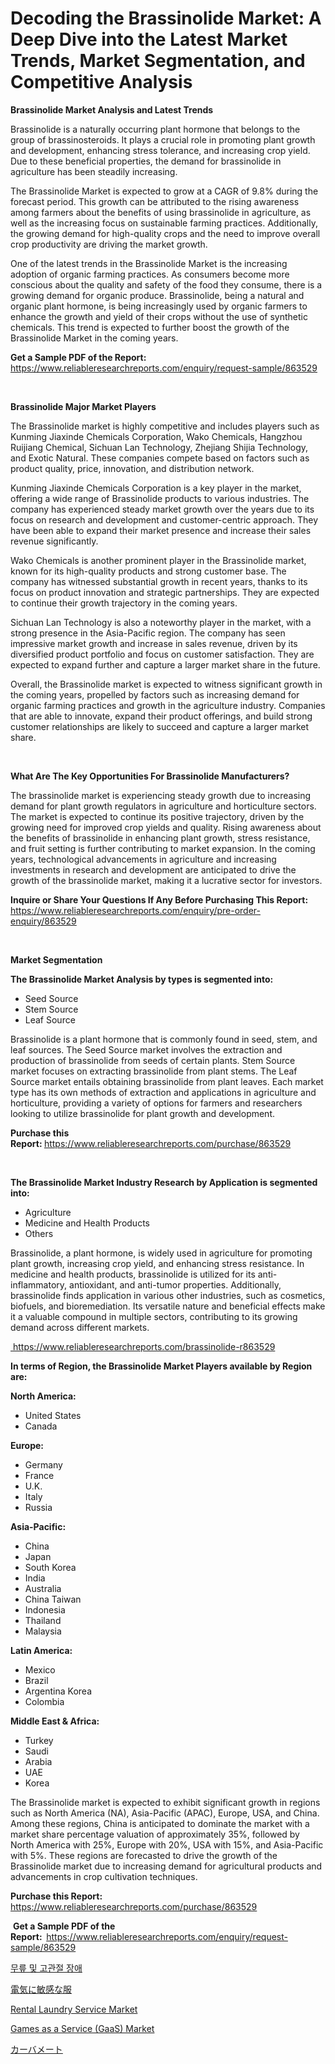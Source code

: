<p><h1>Decoding the Brassinolide Market: A Deep Dive into the Latest Market Trends, Market Segmentation, and Competitive Analysis</h1></p><p><strong>Brassinolide Market Analysis and Latest Trends</strong></p>
<p><p>Brassinolide is a naturally occurring plant hormone that belongs to the group of brassinosteroids. It plays a crucial role in promoting plant growth and development, enhancing stress tolerance, and increasing crop yield. Due to these beneficial properties, the demand for brassinolide in agriculture has been steadily increasing.</p><p>The Brassinolide Market is expected to grow at a CAGR of 9.8% during the forecast period. This growth can be attributed to the rising awareness among farmers about the benefits of using brassinolide in agriculture, as well as the increasing focus on sustainable farming practices. Additionally, the growing demand for high-quality crops and the need to improve overall crop productivity are driving the market growth.</p><p>One of the latest trends in the Brassinolide Market is the increasing adoption of organic farming practices. As consumers become more conscious about the quality and safety of the food they consume, there is a growing demand for organic produce. Brassinolide, being a natural and organic plant hormone, is being increasingly used by organic farmers to enhance the growth and yield of their crops without the use of synthetic chemicals. This trend is expected to further boost the growth of the Brassinolide Market in the coming years.</p></p>
<p><strong>Get a Sample PDF of the Report:&nbsp;</strong> <a href="https://www.reliableresearchreports.com/enquiry/request-sample/863529">https://www.reliableresearchreports.com/enquiry/request-sample/863529</a></p>
<p>&nbsp;</p>
<p><strong>Brassinolide Major Market Players</strong></p>
<p><p>The Brassinolide market is highly competitive and includes players such as Kunming Jiaxinde Chemicals Corporation, Wako Chemicals, Hangzhou Ruijiang Chemical, Sichuan Lan Technology, Zhejiang Shijia Technology, and Exotic Natural. These companies compete based on factors such as product quality, price, innovation, and distribution network.</p><p>Kunming Jiaxinde Chemicals Corporation is a key player in the market, offering a wide range of Brassinolide products to various industries. The company has experienced steady market growth over the years due to its focus on research and development and customer-centric approach. They have been able to expand their market presence and increase their sales revenue significantly.</p><p>Wako Chemicals is another prominent player in the Brassinolide market, known for its high-quality products and strong customer base. The company has witnessed substantial growth in recent years, thanks to its focus on product innovation and strategic partnerships. They are expected to continue their growth trajectory in the coming years.</p><p>Sichuan Lan Technology is also a noteworthy player in the market, with a strong presence in the Asia-Pacific region. The company has seen impressive market growth and increase in sales revenue, driven by its diversified product portfolio and focus on customer satisfaction. They are expected to expand further and capture a larger market share in the future.</p><p>Overall, the Brassinolide market is expected to witness significant growth in the coming years, propelled by factors such as increasing demand for organic farming practices and growth in the agriculture industry. Companies that are able to innovate, expand their product offerings, and build strong customer relationships are likely to succeed and capture a larger market share.</p></p>
<p>&nbsp;</p>
<p><strong>What Are The Key Opportunities For Brassinolide Manufacturers?</strong></p>
<p><p>The brassinolide market is experiencing steady growth due to increasing demand for plant growth regulators in agriculture and horticulture sectors. The market is expected to continue its positive trajectory, driven by the growing need for improved crop yields and quality. Rising awareness about the benefits of brassinolide in enhancing plant growth, stress resistance, and fruit setting is further contributing to market expansion. In the coming years, technological advancements in agriculture and increasing investments in research and development are anticipated to drive the growth of the brassinolide market, making it a lucrative sector for investors.</p></p>
<p><strong>Inquire or Share Your Questions If Any Before Purchasing This Report:</strong> <a href="https://www.reliableresearchreports.com/enquiry/pre-order-enquiry/863529">https://www.reliableresearchreports.com/enquiry/pre-order-enquiry/863529</a></p>
<p>&nbsp;</p>
<p><strong>Market Segmentation</strong></p>
<p><strong>The Brassinolide Market Analysis by types is segmented into:</strong></p>
<p><ul><li>Seed Source</li><li>Stem Source</li><li>Leaf Source</li></ul></p>
<p><p>Brassinolide is a plant hormone that is commonly found in seed, stem, and leaf sources. The Seed Source market involves the extraction and production of brassinolide from seeds of certain plants. Stem Source market focuses on extracting brassinolide from plant stems. The Leaf Source market entails obtaining brassinolide from plant leaves. Each market type has its own methods of extraction and applications in agriculture and horticulture, providing a variety of options for farmers and researchers looking to utilize brassinolide for plant growth and development.</p></p>
<p><strong>Purchase this Report:&nbsp;</strong><a href="https://www.reliableresearchreports.com/purchase/863529">https://www.reliableresearchreports.com/purchase/863529</a></p>
<p>&nbsp;</p>
<p><strong>The Brassinolide Market Industry Research by Application is segmented into:</strong></p>
<p><ul><li>Agriculture</li><li>Medicine and Health Products</li><li>Others</li></ul></p>
<p><p>Brassinolide, a plant hormone, is widely used in agriculture for promoting plant growth, increasing crop yield, and enhancing stress resistance. In medicine and health products, brassinolide is utilized for its anti-inflammatory, antioxidant, and anti-tumor properties. Additionally, brassinolide finds application in various other industries, such as cosmetics, biofuels, and bioremediation. Its versatile nature and beneficial effects make it a valuable compound in multiple sectors, contributing to its growing demand across different markets.</p></p>
<p><a href="https://www.reliableresearchreports.com/brassinolide-r863529">&nbsp;https://www.reliableresearchreports.com/brassinolide-r863529</a></p>
<p><strong>In terms of Region, the Brassinolide Market Players available by Region are:</strong></p>
<p>
    <p> <strong> North America: </strong>
        <ul>
            <li>United States</li>
            <li>Canada</li>
        </ul>
        </p> 
    <p> <strong> Europe: </strong>
        <ul>
            <li>Germany</li>
            <li>France</li>
            <li>U.K.</li>
            <li>Italy</li>
            <li>Russia</li>
        </ul>
        </p> 
    <p> <strong> Asia-Pacific: </strong>
        <ul>
            <li>China</li>
            <li>Japan</li>
            <li>South Korea</li>
            <li>India</li>
            <li>Australia</li>
            <li>China Taiwan</li>
            <li>Indonesia</li>
            <li>Thailand</li>
            <li>Malaysia</li>
        </ul>
        </p> 
    <p> <strong> Latin America: </strong>
        <ul>
            <li>Mexico</li>
            <li>Brazil</li>
            <li>Argentina Korea</li>
            <li>Colombia</li>
        </ul>
        </p> 
    <p> <strong> Middle East & Africa: </strong>
        <ul>
            <li>Turkey</li>
            <li>Saudi</li>
            <li>Arabia</li>
            <li>UAE</li>
            <li>Korea</li>
        </ul>
    </p>
    </p>
<p><p>The Brassinolide market is expected to exhibit significant growth in regions such as North America (NA), Asia-Pacific (APAC), Europe, USA, and China. Among these regions, China is anticipated to dominate the market with a market share percentage valuation of approximately 35%, followed by North America with 25%, Europe with 20%, USA with 15%, and Asia-Pacific with 5%. These regions are forecasted to drive the growth of the Brassinolide market due to increasing demand for agricultural products and advancements in crop cultivation techniques.</p></p>
<p><strong>Purchase this Report: </strong><a href="https://www.reliableresearchreports.com/purchase/863529">https://www.reliableresearchreports.com/purchase/863529</a></p>
<p>&nbsp;<strong>Get a Sample PDF of the Report:&nbsp;&nbsp;</strong><a href="https://www.reliableresearchreports.com/enquiry/request-sample/863529">https://www.reliableresearchreports.com/enquiry/request-sample/863529</a></p>
<p><strong></strong></p>
<p><p><a href="https://medium.com/@salennagilmor1/%EB%AC%B4%EB%A6%8E-%EB%B0%8F-%EA%B3%A8%EB%B0%98-%EC%9D%B4%EC%83%81-%EC%8B%9C%EC%9E%A5-%EA%B7%9C%EB%AA%A8-%EC%8B%9C%EC%9E%A5-%EC%A0%84%EB%A7%9D%EA%B3%BC-%EC%8B%9C%EC%9E%A5-%EC%98%88%EC%B8%A1-2024%EB%85%84%EB%B6%80%ED%84%B0-2031%EB%85%84%EA%B9%8C%EC%A7%80-ca236f036396">무릎 및 고관절 장애</a></p><p><a href="https://github.com/mohamedbakry57/Market-Research-Report-List-4/blob/main/8094897134035.md">電気に敏感な服</a></p><p><a href="https://github.com/muhammadasraf467/Market-Research-Report-List-1/blob/main/rental-laundry-service-market.md">Rental Laundry Service Market</a></p><p><a href="https://github.com/sosoelmasry38/Market-Research-Report-List-1/blob/main/games-as-a-service-gaas-market.md">Games as a Service (GaaS) Market</a></p><p><a href="https://medium.com/@dianlms3hanan/%E3%82%AB%E3%83%AB%E3%83%90%E3%83%A1%E3%83%BC%E3%83%88%E5%B8%82%E5%A0%B4%E3%81%AE%E3%83%88%E3%83%AC%E3%83%B3%E3%83%89%E3%81%A8%E5%B8%82%E5%A0%B4%E5%88%86%E6%9E%90%E3%81%AF-2024%E5%B9%B4%E3%81%8B%E3%82%892031%E5%B9%B4%E3%81%BE%E3%81%A7%E3%81%AE%E6%9C%9F%E9%96%93%E3%81%AB%E4%BA%88%E6%B8%AC%E3%81%95%E3%82%8C%E3%81%A6%E3%81%84%E3%81%BE%E3%81%99-fe93ced04105">カーバメート</a></p></p>